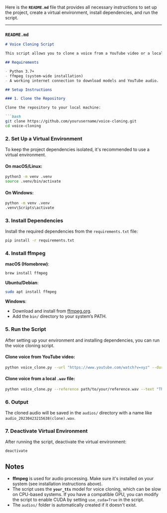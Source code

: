 Here is the **`README.md`** file that provides all necessary instructions to set up the project, create a virtual environment, install dependencies, and run the script.

---

### `README.md`

```markdown
# Voice Cloning Script

This script allows you to clone a voice from a YouTube video or a local `.wav` file and synthesize custom text using the cloned voice. It uses [Coqui TTS](https://github.com/coqui-ai/TTS) for text-to-speech synthesis and [ffmpeg](https://ffmpeg.org/) for audio processing.

## Requirements

- Python 3.7+
- ffmpeg (system-wide installation)
- A working internet connection to download models and YouTube audio.

## Setup Instructions

### 1. Clone the Repository

Clone the repository to your local machine:

```bash
git clone https://github.com/yourusername/voice-cloning.git
cd voice-cloning
```

### 2. Set Up a Virtual Environment

To keep the project dependencies isolated, it's recommended to use a virtual environment.

#### On macOS/Linux:
```bash
python3 -m venv .venv
source .venv/bin/activate
```

#### On Windows:
```bash
python -m venv .venv
.venv\Scripts\activate
```

### 3. Install Dependencies

Install the required dependencies from the `requirements.txt` file:

```bash
pip install -r requirements.txt
```

### 4. Install ffmpeg

**macOS (Homebrew)**:
```bash
brew install ffmpeg
```

**Ubuntu/Debian**:
```bash
sudo apt install ffmpeg
```

**Windows**:
- Download and install from [ffmpeg.org](https://ffmpeg.org/download.html).
- Add the `bin/` directory to your system’s PATH.

### 5. Run the Script

After setting up your environment and installing dependencies, you can run the voice cloning script.

#### Clone voice from YouTube video:

```bash
python voice_clone.py --url "https://www.youtube.com/watch?v=xyz" --duration 20 --text "Hello, I am a cloned voice!"
```

#### Clone voice from a local `.wav` file:

```bash
python voice_clone.py --reference path/to/your/reference.wav --text "This is a voice cloned from a local file."
```

### 6. Output

The cloned audio will be saved in the `audios/` directory with a name like `audio_20230423215638(clone).wav`.

### 7. Deactivate Virtual Environment

After running the script, deactivate the virtual environment:

```bash
deactivate
```

## Notes

- **ffmpeg** is used for audio processing. Make sure it's installed on your system (see installation instructions above).
- The script uses the **`your_tts`** model for voice cloning, which can be slow on CPU-based systems. If you have a compatible GPU, you can modify the script to enable CUDA by setting `use_cuda=True` in the script.
- The `audios/` folder is automatically created if it doesn't exist.
